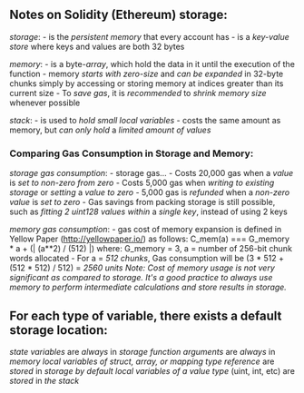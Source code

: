## Notes on Solidity (Ethereum) storage:

_storage_:
    - is the *persistent memory* that every account has
    - is a *key-value store* where keys and values are both 32 bytes


_memory_:
    - is a byte-*array*, which hold the data in it until the execution of 
      the function
    - memory *starts with zero-size* and *can be expanded* in 32-byte chunks 
      simply by accessing or storing memory at indices greater than its 
      current size
    - To _save gas_, it is _recommended_ to *shrink memory size* whenever
      possible


_stack_:
    - is used to *hold small local variables*
    - costs the same amount as memory, but *can only hold* a *limited amount of values*

### Comparing Gas Consumption in Storage and Memory:

_storage gas consumption_:
    - storage gas...
                    - Costs 20,000 gas when a *value* is *set to non-zero from zero*
                    - Costs 5,000 gas when *writing to existing storage* or *setting* a *value to zero*
                    - 5,000 gas is *refunded* when a *non-zero value* is *set to zero*
    - Gas savings from packing storage is still possible, such as *fitting 2 uint128 values within* a *single key*, instead of using 2 keys

_memory gas consumption_:
    - gas cost of memory expansion is defined in Yellow Paper (http://yellowpaper.io/) as follows:
      C_mem(a) === G_memory * a + (| (a**2) / (512) |)
      where:       G_memory = 3,
                   a = number of 256-bit chunk words allocated
    - For a = _512 chunks_, Gas consumption will be (3 * 512 + (512 * 512) / 512) = _2560 units_
    *Note:* *Cost of memory usage is not very significant as compared to storage. It's a good practice to always use memory to perform intermediate calculations and store results in storage.* 

## For each type of variable, there exists a default storage location:

_state variables_ are *always* in *storage*
_function arguments_ are *always* in *memory*
_local variables of struct, array, or mapping type reference_ are *stored* in *storage by default* 
_local variables of a value type_ (uint, int, etc) are *stored* in *the stack*
